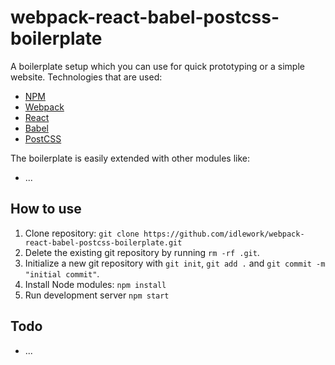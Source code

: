 # webpack-react-babel-postcss-boilerplate
A boilerplate setup which you can use for quick prototyping or a simple website. Technologies that are used:
* [NPM](https://www.npmjs.com/)
* [Webpack](https://webpack.github.io/)
* [React](https://facebook.github.io/react/)
* [Babel](https://babeljs.io/)
* [PostCSS](http://postcss.org/)

The boilerplate is easily extended with other modules like:
* ...

## How to use
1. Clone repository: `git clone https://github.com/idlework/webpack-react-babel-postcss-boilerplate.git`
2. Delete the existing git repository by running `rm -rf .git`.
3. Initialize a new git repository with `git init`, `git add .` and `git commit -m "initial commit"`.
4. Install Node modules: `npm install`
5. Run development server `npm start`

## Todo
* ...
